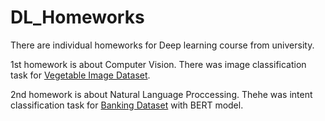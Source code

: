 # DL_Homeworks
There are individual homeworks for Deep learning course from university.

1st homework is about Computer Vision. There was image classification task for [Vegetable Image Dataset](https://www.kaggle.com/datasets/misrakahmed/vegetable-image-dataset).

2nd homework is about Natural Language Proccessing. Thehe was intent classification task for [Banking Dataset](https://huggingface.co/datasets/banking77) with BERT model.
